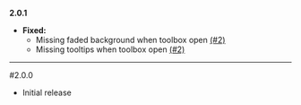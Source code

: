 **2.0.1**

  * **Fixed:**
    * Missing faded background when toolbox open [(#2)](https://github.com/codetaylor/artisan-worktables-1.16/issues/2)
    * Missing tooltips when toolbox open [(#2)](https://github.com/codetaylor/artisan-worktables-1.16/issues/2)

---

#2.0.0

  * Initial release